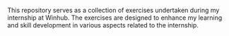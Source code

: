 This repository serves as a collection of exercises undertaken during my internship at Winhub. The exercises are designed to enhance my learning and skill development in various aspects related to the internship.
